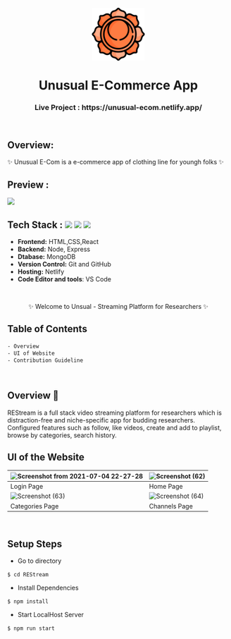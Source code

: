 <p align="center">
  <a href="https://unusual-ecom.netlify.app/" rel="noopener" target="_blank"><img src="/src/icon/Utility-UI-128.png" width="120" height="120" align="center"/></a>

</p>

<h1 align="center">
           Unusual E-Commerce App
</h1>

<div align="center">


</div>

<h3 align="center">
          Live Project : https://unusual-ecom.netlify.app/
</h3>
<br />

## Overview:
<p>✨ Unusual E-Com is a e-commerce app of clothing line for youngh folks ✨</p>

## Preview :
![](/src/icon/unusual-ecom.gif)

## Tech Stack :  <img src="https://img.shields.io/badge/react%20-%23121011.svg?&style=for-the-badge&logo=react&logoColor=white"/> <img src="https://img.shields.io/badge/express%20-%23121011.svg?&style=for-the-badge&logo=express&logoColor=white" /> <img src="https://img.shields.io/badge/MongoDB%20-%23121011.svg?&style=for-the-badge&logo=MongoDB&logoColor=white"/> 

- **Frontend:** HTML,CSS,React 
- **Backend:** Node, Express
- **Dtabase:** MongoDB
- **Version Control:** Git and GitHub
- **Hosting:** Netlify
- **Code Editor and tools**: VS Code

 <br />

   <p align="center">
    ✨ Welcome to Unsual - Streaming Platform for Researchers ✨ <br />
 
</p>

   
## Table of Contents

    - Overview
    - UI of Website
    - Contribution Guideline

 <br />


## Overview 🔨

REStream is a full stack video streaming platform for researchers which is distraction-free and niche-specific app for budding researchers. Configured features such as follow, like videos, create and add to playlist, browse by categories, search history.
 <br />


## UI of the Website

| ![Screenshot from 2021-07-04 22-27-28](https://user-images.githubusercontent.com/50510726/148827964-9d9e0fa0-7254-48d3-a520-60831d6a556e.png)| ![Screenshot (62)](https://user-images.githubusercontent.com/50510726/148828326-aea5f38e-3522-446e-bbd5-63ab4a0f3501.png) |
|-|-|
| Login Page | Home Page |  
| ![Screenshot (63)](https://user-images.githubusercontent.com/50510726/148828560-8a6c49b8-f10c-4371-b7f2-13be3bce2b7d.png)| ![Screenshot (64)](https://user-images.githubusercontent.com/50510726/148828851-10d7cb8a-0cc7-4fe4-832d-706d8fa0c02a.png) |
| Categories Page | Channels Page| 
<br/>

## Setup Steps
  
- Go to directory
```
$ cd REStream
```
- Install Dependencies
```
$ npm install
```
- Start LocalHost Server
```
$ npm run start
```
  
  <br />
  <br />
